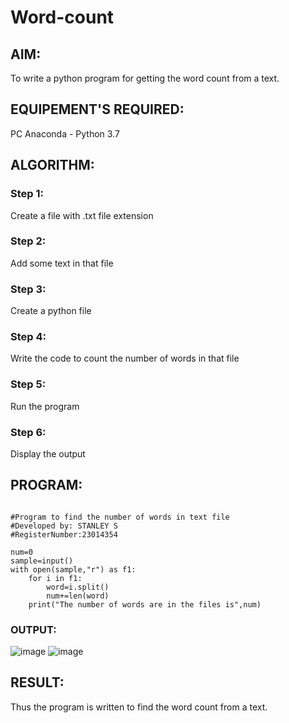 # Word-count
## AIM:
To write a python program for getting the word count from a text.
## EQUIPEMENT'S REQUIRED: 
PC
Anaconda - Python 3.7
## ALGORITHM: 
### Step 1:
Create a file with .txt file extension
### Step 2: 
Add some text in that file
### Step 3: 
Create a python file
### Step 4:  
Write the code to count the number of words in that file
### Step 5: 
Run the program
### Step 6: 
Display the output
## PROGRAM:
```

#Program to find the number of words in text file
#Developed by: STANLEY S
#RegisterNumber:23014354

num=0
sample=input()
with open(sample,"r") as f1:
    for i in f1:
        word=i.split()
        num+=len(word)
    print("The number of words are in the files is",num)
```
### OUTPUT:
![image](https://github.com/STANLEY-13/Word-count/assets/148198816/65f53322-8760-47d8-8aa3-2a0d1e613547)
![image](https://github.com/STANLEY-13/Word-count/assets/148198816/94e26542-2624-43ad-833f-0ff5dde0a243)



## RESULT:
Thus the program is written to find the word count from a text.
